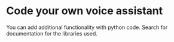 # Code your own voice assistant
You can add additional functionality with python code. Search for documentation for the libraries used.

